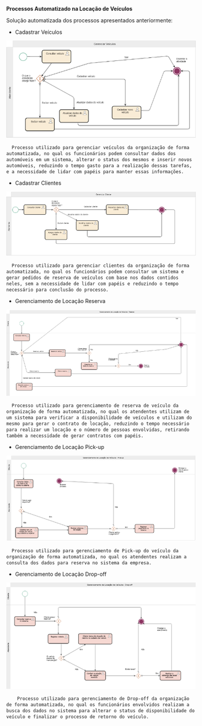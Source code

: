 **Processos Automatizado na Locação de Veículos**

Solução automatizada dos processos apresentados anteriormente:

- Cadastrar Veículos

<p align="center">
  <img src="https://github.com/ICEI-PUC-Minas-PMV-SI/pmv-si-2023-2-pe2-t4-autoflow4/blob/31b0b929526e033b6a5b792a376ec8175f941f0d/artefatos/processos/imagens/gerenciar_veiculos_automatizado.PNG" alt="AutoFlowlogo">
</p>

      Processo utilizado para gerenciar veículos da organização de forma automatizada, no qual os funcionários podem consultar dados dos automóveis em um sistema, alterar o status dos mesmos e inserir novos automóveis, reduzindo o tempo gasto para a realização dessas tarefas, e a necessidade de lidar com papéis para manter essas informações.
  
- Cadastrar Clientes

<p align="center">
  <img src="https://github.com/ICEI-PUC-Minas-PMV-SI/pmv-si-2023-2-pe2-t4-autoflow4/blob/31b0b929526e033b6a5b792a376ec8175f941f0d/artefatos/processos/imagens/gerenciar_clientes_automatizado.PNG" alt="AutoFlowlogo">
</p>

      Processo utilizado para gerenciar clientes da organização de forma automatizada, no qual os funcionários podem consultar um sistema e gerar pedidos de reserva de veículos com base nos dados contidos neles, sem a necessidade de lidar com papéis e reduzindo o tempo necessário para conclusão do processo.
  
- Gerenciamento de Locação Reserva

<p align="center">
  <img src="https://github.com/ICEI-PUC-Minas-PMV-SI/pmv-si-2023-2-pe2-t4-autoflow4/blob/31b0b929526e033b6a5b792a376ec8175f941f0d/artefatos/processos/imagens/gerenciar_veiculos_reserva_automatizado.PNG" alt="AutoFlowlogo">
</p>

      Processo utilizado para gerenciamento de reserva de veículo da organização de forma automatizada, no qual os atendentes utilizam de um sistema para verificar a disponibilidade de veículos e utilizam do mesmo para gerar o contrato de locação, reduzindo o tempo necessário para realizar um locação e o número de pessoas envolvidas, retirando também a necessidade de gerar contratos com papéis.

  
- Gerenciamento de Locação Pick-up

<p align="center">
  <img src="https://github.com/ICEI-PUC-Minas-PMV-SI/pmv-si-2023-2-pe2-t4-autoflow4/blob/31b0b929526e033b6a5b792a376ec8175f941f0d/artefatos/processos/imagens/gerenciar_veiculos_pick_up_automatizado.PNG" alt="AutoFlowlogo">
</p>

      Processo utilizado para gerenciamento de Pick-up do veículo da organização de forma automatizada, no qual os atendentes realizam a consulta dos dados para reserva no sistema da empresa.

-  Gerenciamento de Locação Drop-off

<p align="center">
  <img src="https://github.com/ICEI-PUC-Minas-PMV-SI/pmv-si-2023-2-pe2-t4-autoflow4/blob/31b0b929526e033b6a5b792a376ec8175f941f0d/artefatos/processos/imagens/gerenciar_veiculos_drop_off_automatizado.PNG" alt="AutoFlowlogo">
</p>

        Processo utilizado para gerenciamento de Drop-off da organização de forma automatizada, no qual os funcionários envolvidos realizam a busca dos dados no sistema para alterar o status de disponibilidade do veículo e finalizar o processo de retorno do veículo.
